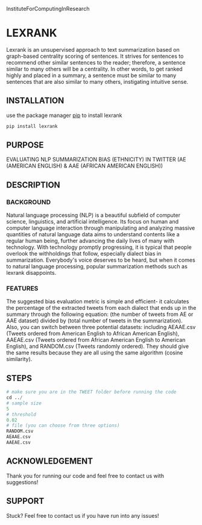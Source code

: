 InstituteForComputingInResearch
# LEXRANK
Lexrank is an unsupervised approach to text summarization based on graph-based centrality scoring of sentences. It strives for sentences to recommend other similar sentences to the reader; therefore, a sentence similar to many others will be a centrality. In other words, to get ranked highly and placed in a summary, a sentence must be similar to many sentences that are also similar to many others, instigating intuitive sense.
## INSTALLATION
use the package manager [pip](https://pypi.org/project/pip/) to install lexrank
```bash 
pip install lexrank
```
## PURPOSE
EVALUATING NLP SUMMARIZATION BIAS (ETHNICITY) IN TWITTER (AE (AMERICAN ENGLISH) & AAE (AFRICAN AMERICAN ENGLISH))
## DESCRIPTION
### BACKGROUND
Natural language processing (NLP) is a beautiful subfield of computer science, linguistics, and artificial intelligence. Its focus on human and computer language interaction through manipulating and analyzing massive quantities of natural language data aims to understand contents like a regular human being, further advancing the daily lives of many with technology. With technology promptly progressing, it is typical that people overlook the withholdings that follow, especially dialect bias in summarization. Everybody's voice deserves to be heard, but when it comes to natural language processing, popular summarization methods such as lexrank disappoints.
### FEATURES
The suggested bias evaluation metric is simple and efficient- it calculates the percentage of the extracted tweets from each dialect that ends up in the summary through the following equation: (the number of tweets from AE or AAE dataset) divided by (total number of tweets in the summarization). Also, you can switch between three potential datasets: including AEAAE.csv (Tweets ordered from American English to African American English), AAEAE.csv (Tweets ordered from African American English to American English), and RANDOM.csv (Tweets randomly ordered). They should give the same results because they are all using the same algorithm (cosine similarity).
## STEPS
```python 
# make sure you are in the TWEET folder before running the code
cd ../
# sample size
5
# threshold
0.02
# file (you can choose from three options)
RANDOM.csv
AEAAE.csv
AAEAE.csv
```
## ACKNOWLEDGEMENT
Thank you for running our code and feel free to contact us with suggestions!
## SUPPORT
Stuck? Feel free to contact us if you have run into any issues!
